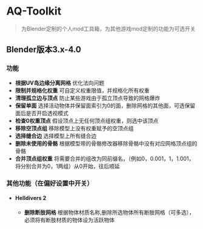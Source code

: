 # AQ-Toolkit
> 为Blender定制的个人mod工具箱，为其他游戏mod定制的功能为可选开关

## Blender版本3.x-4.0

### 功能
- **根据UV岛边缘分离网格** 优化法向问题
- **限制并规格化权重** 可自定义权重限值，并规格化所有权重
- **清理孤立边与顶点** 防止某些游戏由于孤立顶点导致的网格爆炸
- **保留单面** 选择活动物体并保留面索引为0的面，删除网格的其他面，可选保留面后是否开启透视模式
- **检查0权重顶点** 假设顶点上无任何顶点组权重，则选中该顶点
- **移除空顶点组** 移除模型上没有权重赋予的空顶点组
- **选择缝合边** 选择模型上所有缝合边
- **删除未使用的骨骼** 根据模型带的骨骼修改器移除骨骼中没有对应网格顶点组的骨骼
- **合并顶点组权重** 将需要合并的组改为同前缀名，（例如0，0.001，1，1.001，将分别合并为0，1两组）从0开始，往后顺延

### 其他功能（在偏好设置中开关）
- ####  Helldivers 2
    - **删除断肢网格**  根据物体材质名称,删除所选物体所有断肢网格（可多选），必须将有断肢材质的物体设为活跃物体
    
